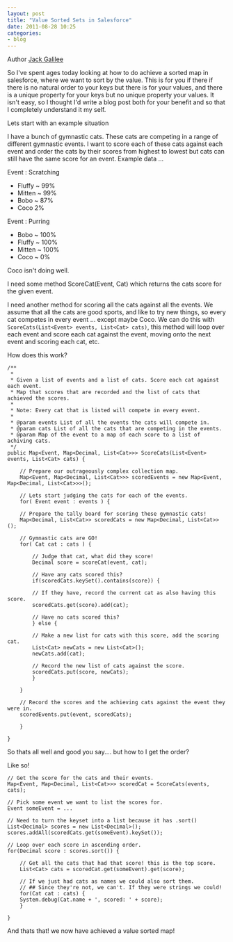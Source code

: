 ```yaml
---
layout: post
title: "Value Sorted Sets in Salesforce"
date: 2011-08-28 10:25
categories: 
- blog
---
```


Author [Jack Galilee](/crew.html#jg)

So I've spent ages today looking at how to do achieve a sorted map in salesforce, where we want to sort by the value. This is for you if there if there is no natural order to your keys but there is for your values, and there is a unique property for your keys but no unique property your values. It isn't easy, so I thought I'd write a blog post both for your benefit and so that I completely understand it my self.

Lets start with an example situation

I have a bunch of gymnastic cats. These cats are competing in a range of different gymnastic events. I want to score each of these cats against each event and order the cats by their scores from highest to lowest but cats can still have the same score for an event. Example data ...

Event : Scratching
*   Fluffy ~ 99%
*   Mitten ~ 99%
*   Bobo ~ 87%
*   Coco 2%

Event : Purring
*   Bobo ~ 100%
*   Fluffy ~ 100%
*   Mitten ~ 100%
*   Coco ~ 0%

Coco isn't doing well.

I need some method ScoreCat(Event, Cat) which returns the cats score for the given event.

I need another method for scoring all the cats against all the events. We assume that all the cats are good sports, and like to try new things, so every cat competes in every event ... except maybe Coco. We can do this with `ScoreCats(List<Event> events, List<Cat> cats)`, this method will loop over each event and score each cat against the event, moving onto the next event and scoring each cat, etc.

How does this work?

	/**
	 *
	 * Given a list of events and a list of cats. Score each cat against each event.
	 * Map that scores that are recorded and the list of cats that achieved the scores.
	 *
	 * Note: Every cat that is listed will compete in every event.
	 *
	 * @param events List of all the events the cats will compete in.
	 * @param cats List of all the cats that are competing in the events.
	 * @param Map of the event to a map of each score to a list of achiving cats.
	 */
	public Map<Event, Map<Decimal, List<Cat>>> ScoreCats(List<Event> events, List<Cat> cats) {
	    
	    // Prepare our outrageously complex collection map.
	    Map<Event, Map<Decimal, List<Cat>>> scoredEvents = new Map<Event, Map<Decimal, List<Cat>>>();

	    // Lets start judging the cats for each of the events.
	    for( Event event : events ) {
		
		// Prepare the tally board for scoring these gymnastic cats!
		Map<Decimal, List<Cat>> scoredCats = new Map<Decimal, List<Cat>>();

		// Gymnastic cats are GO!
		for( Cat cat : cats ) {

		    // Judge that cat, what did they score!
		    Decimal score = scoreCat(event, cat);
		    
		    // Have any cats scored this?
		    if(scoredCats.keySet().contains(score)) {
			
			// If they have, record the current cat as also having this score.
			scoredCats.get(score).add(cat);
		    
		    // Have no cats scored this?
		    } else {
			
			// Make a new list for cats with this score, add the scoring cat.
			List<Cat> newCats = new List<Cat>();
			newCats.add(cat);

			// Record the new list of cats against the score.
			scoredCats.put(score, newCats);
		    }
		    
		}

		// Record the scores and the achieving cats against the event they were in.
		scoredEvents.put(event, scoredCats);

	    }

	}


So thats all well and good you say.... but how to I get the order?

Like so!

	// Get the score for the cats and their events.
	Map<Event, Map<Decimal, List<Cat>>> scoredCat = ScoreCats(events, cats);

	// Pick some event we want to list the scores for.
	Event someEvent = ...

	// Need to turn the keyset into a list because it has .sort()
	List<Decimal> scores = new List<Decimal>();
	scores.addAll(scoredCats.get(someEvent).keySet());

	// Loop over each score in ascending order.
	for(Decimal score : scores.sort()) {

	    // Get all the cats that had that score! this is the top score.
	    List<Cat> cats = scoredCat.get(someEvent).get(score);

	    // If we just had cats as names we could also sort them.
	    // ## Since they're not, we can't. If they were strings we could!
	    for(Cat cat : cats) {
		System.debug(Cat.name + ', scored: ' + score);
	    }

	}

And thats that! we now have achieved a value sorted map!
